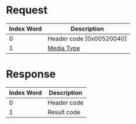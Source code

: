 # Request

| Index Word | Description                                            |
|------------|--------------------------------------------------------|
| 0          | Header code \[0x00520040\]                             |
| 1          | [Media Type](Filesystem_services#MediaType "wikilink") |

# Response

| Index Word | Description |
|------------|-------------|
| 0          | Header code |
| 1          | Result code |